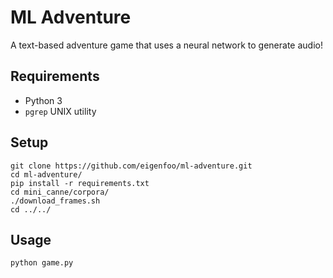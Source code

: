 # ML Adventure

A text-based adventure game that uses a neural network to generate audio!

## Requirements

- Python 3
- `pgrep` UNIX utility

## Setup

```
git clone https://github.com/eigenfoo/ml-adventure.git
cd ml-adventure/
pip install -r requirements.txt
cd mini_canne/corpora/
./download_frames.sh
cd ../../
```

## Usage

```
python game.py
```
